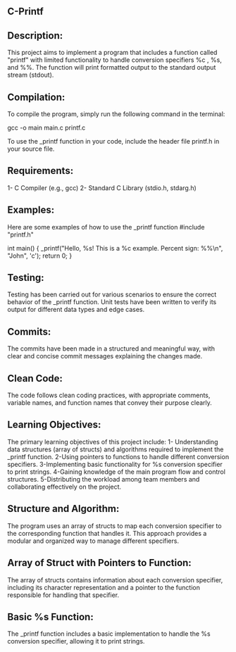 ## C-Printf

## Description:
This project aims to implement a program that includes a function called "printf" with limited functionality to handle conversion specifiers  %c , %s, and %%. The function will print formatted output to the standard output stream (stdout).

## Compilation:
To compile the program, simply run the following command in the terminal:

gcc -o main main.c printf.c

To use the _printf function in your code, include the header file printf.h in your source file.

## Requirements:
1- C Compiler (e.g., gcc)
2- Standard C Library (stdio.h, stdarg.h)

## Examples:
Here are some examples of how to use the _printf function
#include "printf.h"

int main() {
    _printf("Hello, %s! This is a %c example. Percent sign: %%\n", "John", 'c');
    return 0;
}
## Testing:
Testing has been carried out for various scenarios to ensure the correct behavior of the _printf function. Unit tests have been written to verify its output for different data types and edge cases.

## Commits:
The commits have been made in a structured and meaningful way, with clear and concise commit messages explaining the changes made.

## Clean Code:
The code follows clean coding practices, with appropriate comments, variable names, and function names that convey their purpose clearly.

## Learning Objectives:
The primary learning objectives of this project include:
1- Understanding data structures (array of structs) and algorithms required to implement the _printf function.
2-Using pointers to functions to handle different conversion specifiers.
3-Implementing basic functionality for %s conversion specifier to print strings.
4-Gaining knowledge of the main program flow and control structures.
5-Distributing the workload among team members and collaborating effectively on the project.

## Structure and Algorithm:
The program uses an array of structs to map each conversion specifier to the corresponding function that handles it. This approach provides a modular and organized way to manage different specifiers.

## Array of Struct with Pointers to Function:
The array of structs contains information about each conversion specifier, including its character representation and a pointer to the function responsible for handling that specifier.

## Basic %s Function:
The _printf function includes a basic implementation to handle the %s conversion specifier, allowing it to print strings.


